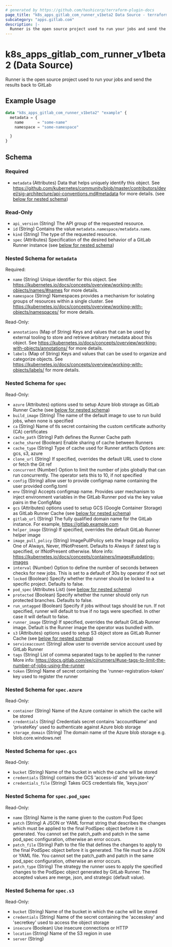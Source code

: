```yaml
---
# generated by https://github.com/hashicorp/terraform-plugin-docs
page_title: "k8s_apps_gitlab_com_runner_v1beta2 Data Source - terraform-provider-k8s"
subcategory: "apps.gitlab.com"
description: |-
  Runner is the open source project used to run your jobs and send the results back to GitLab
---
```


# k8s_apps_gitlab_com_runner_v1beta2 (Data Source)

Runner is the open source project used to run your jobs and send the results back to GitLab

## Example Usage

```terraform
data "k8s_apps_gitlab_com_runner_v1beta2" "example" {
  metadata = {
    name      = "some-name"
    namespace = "some-namespace"

  }
}
```

<!-- schema generated by tfplugindocs -->
## Schema

### Required

- `metadata` (Attributes) Data that helps uniquely identify this object. See https://github.com/kubernetes/community/blob/master/contributors/devel/sig-architecture/api-conventions.md#metadata for more details. (see [below for nested schema](#nestedatt--metadata))

### Read-Only

- `api_version` (String) The API group of the requested resource.
- `id` (String) Contains the value `metadata.namespace/metadata.name`.
- `kind` (String) The type of the requested resource.
- `spec` (Attributes) Specification of the desired behavior of a GitLab Runner instance (see [below for nested schema](#nestedatt--spec))

<a id="nestedatt--metadata"></a>
### Nested Schema for `metadata`

Required:

- `name` (String) Unique identifier for this object. See https://kubernetes.io/docs/concepts/overview/working-with-objects/names/#names for more details.
- `namespace` (String) Namespaces provides a mechanism for isolating groups of resources within a single cluster. See https://kubernetes.io/docs/concepts/overview/working-with-objects/namespaces/ for more details.

Read-Only:

- `annotations` (Map of String) Keys and values that can be used by external tooling to store and retrieve arbitrary metadata about this object. See https://kubernetes.io/docs/concepts/overview/working-with-objects/annotations/ for more details.
- `labels` (Map of String) Keys and values that can be used to organize and categorize objects. See https://kubernetes.io/docs/concepts/overview/working-with-objects/labels/ for more details.


<a id="nestedatt--spec"></a>
### Nested Schema for `spec`

Read-Only:

- `azure` (Attributes) options used to setup Azure blob storage as GitLab Runner Cache (see [below for nested schema](#nestedatt--spec--azure))
- `build_image` (String) The name of the default image to use to run build jobs, when none is specified
- `ca` (String) Name of tls secret containing the custom certificate authority (CA) certificates
- `cache_path` (String) Path defines the Runner Cache path
- `cache_shared` (Boolean) Enable sharing of cache between Runners
- `cache_type` (String) Type of cache used for Runner artifacts Options are: gcs, s3, azure
- `clone_url` (String) If specified, overrides the default URL used to clone or fetch the Git ref
- `concurrent` (Number) Option to limit the number of jobs globally that can run concurrently. The operator sets this to 10, if not specified
- `config` (String) allow user to provide configmap name containing the user provided config.toml
- `env` (String) Accepts configmap name. Provides user mechanism to inject environment variables in the GitLab Runner pod via the key value pairs in the ConfigMap
- `gcs` (Attributes) options used to setup GCS (Google Container Storage) as GitLab Runner Cache (see [below for nested schema](#nestedatt--spec--gcs))
- `gitlab_url` (String) The fully qualified domain name for the GitLab instance. For example, https://gitlab.example.com
- `helper_image` (String) If specified, overrides the default GitLab Runner helper image
- `image_pull_policy` (String) ImagePullPolicy sets the Image pull policy. One of Always, Never, IfNotPresent. Defaults to Always if :latest tag is specified, or IfNotPresent otherwise. More info: https://kubernetes.io/docs/concepts/containers/images#updating-images
- `interval` (Number) Option to define the number of seconds between checks for new jobs. This is set to a default of 30s by operator if not set
- `locked` (Boolean) Specify whether the runner should be locked to a specific project. Defaults to false.
- `pod_spec` (Attributes List) (see [below for nested schema](#nestedatt--spec--pod_spec))
- `protected` (Boolean) Specify whether the runner should only run protected branches. Defaults to false.
- `run_untagged` (Boolean) Specify if jobs without tags should be run. If not specified, runner will default to true if no tags were specified. In other case it will default to false.
- `runner_image` (String) If specified, overrides the default GitLab Runner image. Default is the Runner image the operator was bundled with.
- `s3` (Attributes) options used to setup S3 object store as GitLab Runner Cache (see [below for nested schema](#nestedatt--spec--s3))
- `serviceaccount` (String) allow user to override service account used by GitLab Runner
- `tags` (String) List of comma separated tags to be applied to the runner More info: https://docs.gitlab.com/ee/ci/runners/#use-tags-to-limit-the-number-of-jobs-using-the-runner
- `token` (String) Name of secret containing the 'runner-registration-token' key used to register the runner

<a id="nestedatt--spec--azure"></a>
### Nested Schema for `spec.azure`

Read-Only:

- `container` (String) Name of the Azure container in which the cache will be stored
- `credentials` (String) Credentials secret contains 'accountName' and 'privateKey' used to authenticate against Azure blob storage
- `storage_domain` (String) The domain name of the Azure blob storage e.g. blob.core.windows.net


<a id="nestedatt--spec--gcs"></a>
### Nested Schema for `spec.gcs`

Read-Only:

- `bucket` (String) Name of the bucket in which the cache will be stored
- `credentials` (String) contains the GCS 'access-id' and 'private-key'
- `credentials_file` (String) Takes GCS credentials file, 'keys.json'


<a id="nestedatt--spec--pod_spec"></a>
### Nested Schema for `spec.pod_spec`

Read-Only:

- `name` (String) Name is the name given to the custom Pod Spec
- `patch` (String) A JSON or YAML format string that describes the changes which must be applied to the final PodSpec object before it is generated. You cannot set the patch_path and patch in the same pod_spec configuration, otherwise an error occurs.
- `patch_file` (String) Path to the file that defines the changes to apply to the final PodSpec object before it is generated. The file must be a JSON or YAML file. You cannot set the patch_path and patch in the same pod_spec configuration, otherwise an error occurs.
- `patch_type` (String) The strategy the runner uses to apply the specified changes to the PodSpec object generated by GitLab Runner. The accepted values are merge, json, and strategic (default value).


<a id="nestedatt--spec--s3"></a>
### Nested Schema for `spec.s3`

Read-Only:

- `bucket` (String) Name of the bucket in which the cache will be stored
- `credentials` (String) Name of the secret containing the 'accesskey' and 'secretkey' used to access the object storage
- `insecure` (Boolean) Use insecure connections or HTTP
- `location` (String) Name of the S3 region in use
- `server` (String)
